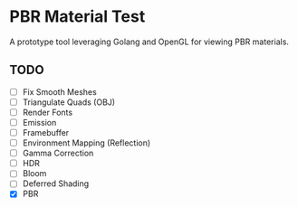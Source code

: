 # PBR Material Test

A prototype tool leveraging Golang and OpenGL for viewing PBR materials.

## TODO

- [ ] Fix Smooth Meshes
- [ ] Triangulate Quads (OBJ)
- [ ] Render Fonts
- [ ] Emission
- [ ] Framebuffer
- [ ] Environment Mapping (Reflection)
- [ ] Gamma Correction
- [ ] HDR
- [ ] Bloom
- [ ] Deferred Shading
- [X] PBR

